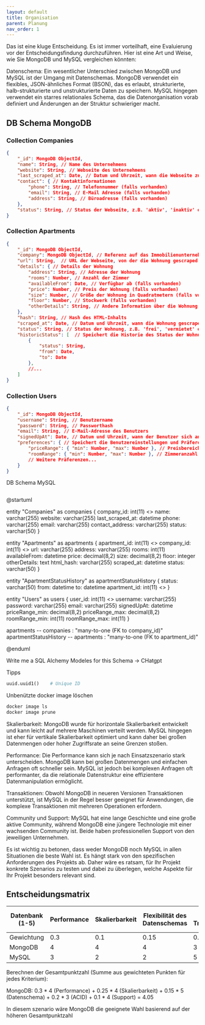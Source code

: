 ```yaml
---
layout: default
title: Organisation
parent: Planung
nav_order: 1
---
```


Das ist eine kluge Entscheidung. Es ist immer vorteilhaft, eine Evaluierung vor der Entscheidungsfindung durchzuführen. Hier ist eine Art und Weise, wie Sie MongoDB und MySQL vergleichen könnten:

Datenschema: Ein wesentlicher Unterschied zwischen MongoDB und MySQL ist der Umgang mit Datenschemas. MongoDB verwendet ein flexibles, JSON-ähnliches Format (BSON), das es erlaubt, strukturierte, halb-strukturierte und unstrukturierte Daten zu speichern. MySQL hingegen verwendet ein starres relationales Schema, das die Datenorganisation vorab definiert und Änderungen an der Struktur schwieriger macht.

## DB Schema MongoDB

### Collection Companies

```json
{
    "_id": MongoDB ObjectId,
    "name": String, // Name des Unternehmens
    "website": String, // Webseite des Unternehmens 
    "last_scraped_at": Date, // Datum und Uhrzeit, wann die Webseite zuletzt gescraped wurde
    "contact": { // Kontaktinformationen
        "phone": String, // Telefonnummer (falls vorhanden)
        "email": String, // E-Mail Adresse (falls vorhanden)
        "address": String, // Büroadresse (falls vorhanden)
    },
    "status": String, // Status der Webseite, z.B. 'aktiv', 'inaktiv' etc.
}
```

### Collection Apartments

```json
{
    "_id": MongoDB ObjectId,
    "company": MongoDB ObjectId, // Referenz auf das Immobilienunternehmen
    "url": String,  // URL der Webseite, von der die Wohnung gescraped wurde
    "details": { // Details der Wohnung
        "address": String, // Adresse der Wohnung
        "rooms": Number, // Anzahl der Zimmer
        "availableFrom": Date, // Verfügbar ab (falls vorhanden)
        "price": Number, // Preis der Wohnung (falls vorhanden)
        "size": Number, // Größe der Wohnung in Quadratmetern (falls vorhanden)
        "floor": Number, // Stockwerk (falls vorhanden)
        "otherDetails": String, // Andere Information über die Wohnung (falls vorhanden)
    },
    "hash": String, // Hash des HTML-Inhalts
    "scraped_at": Date, // Datum und Uhrzeit, wann die Wohnung gescraped wurde
    "status": String, // Status der Wohnung, z.B. 'frei', 'vermietet' etc.
    "historicStatus": [  // Speichert die Historie des Status der Wohnung
        { 
            "status": String, 
            "from": Date, 
            "to": Date 
        },
        //...
    ]
}

```

### Collection Users

```json
{
    "_id": MongoDB ObjectId,
    "username": String, // Benutzername
    "password": String, // Passworthash
    "email": String, // E-Mail-Adresse des Benutzers
    "signedUpAt": Date, // Datum und Uhrzeit, wann der Benutzer sich angemeldet hat
    "preferences": { // Speichert die Benutzereinstellungen und Präferenzen
        "priceRange": { "min": Number, "max": Number }, // Preisbereich
        "roomRange": { "min": Number, "max": Number }, // Zimmeranzahl
        // Weitere Präferenzen...
    }
}

```

DB Schema MySQL

```plantuml
```
@startuml

entity "Companies" as companies {
  company_id: int(11) <<PK>>
  name: varchar(255)
  website: varchar(255)
  last_scraped_at: datetime
  phone: varchar(255)
  email: varchar(255)
  contact_address: varchar(255)
  status: varchar(50)
}

entity "Apartments" as apartments {
  apartment_id: int(11) <<PK>>
  company_id: int(11) <<FK>>
  url: varchar(255)
  address: varchar(255)
  rooms: int(11)
  availableFrom: datetime
  price: decimal(8,2)
  size: decimal(8,2)
  floor: integer
  otherDetails: text
  html_hash: varchar(255)
  scraped_at: datetime
  status: varchar(50)
}

entity "ApartmentStatusHistory" as apartmentStatusHistory {
  status: varchar(50)
  from: datetime
  to: datetime
  apartment_id: int(11) <<FK>>
}

entity "Users" as users {
  user_id: int(11) <<PK>>
  username: varchar(255)
  password: varchar(255)
  email: varchar(255)
  signedUpAt: datetime
  priceRange_min: decimal(8,2)
  priceRange_max: decimal(8,2)
  roomRange_min: int(11)
  roomRange_max: int(11)
}

apartments -- companies : "many-to-one (FK to company_id)"
apartmentStatusHistory -- apartments : "many-to-one (FK to apartment_id)"

@enduml


Write me a SQL Alchemy Modeles for this Schema -> CHatgpt 

Tipps

```python
uuid.uuid1()    # Unique ID
```

Unbenützte docker image löschen

```bash
docker image ls
docker image prune
```


Skalierbarkeit: MongoDB wurde für horizontale Skalierbarkeit entwickelt und kann leicht auf mehrere Maschinen verteilt werden. MySQL hingegen ist eher für vertikale Skalierbarkeit optimiert und kann daher bei großen Datenmengen oder hoher Zugriffsrate an seine Grenzen stoßen.

Performance: Die Performance kann sich je nach Einsatzszenario stark unterscheiden. MongoDB kann bei großen Datenmengen und einfachen Anfragen oft schneller sein. MySQL ist jedoch bei komplexen Anfragen oft performanter, da die relationale Datenstruktur eine effizientere Datenmanipulation ermöglicht.

Transaktionen: Obwohl MongoDB in neueren Versionen Transaktionen unterstützt, ist MySQL in der Regel besser geeignet für Anwendungen, die komplexe Transaktionen mit mehreren Operationen erfordern.

Community und Support: MySQL hat eine lange Geschichte und eine große aktive Community, während MongoDB eine jüngere Technologie mit einer wachsenden Community ist. Beide haben professionellen Support von den jeweiligen Unternehmen.

Es ist wichtig zu betonen, dass weder MongoDB noch MySQL in allen Situationen die beste Wahl ist. Es hängt stark von den spezifischen Anforderungen des Projekts ab. Daher wäre es ratsam, für Ihr Projekt konkrete Szenarios zu testen und dabei zu überlegen, welche Aspekte für Ihr Projekt besonders relevant sind.

## Entscheidungsmatrix

| **Datenbank**  (1-5)  | **Performance**    | **Skalierbarkeit**  | **Flexibilität des Datenschemas** | **ACID-Transaktionen**  | **Community und Support**      | **Gesamtpunktzahl**  |
|---------------------  |------------------  |---------------------|---------------                    | --------------          | -----------------------------  | -------------------- |
| Gewichtung            | 0.3                | 0.1                 | 0.15                              | 0.2                     |   0.2                          | 
| MongoDB               | 4                  | 4                   | 4                                 | 3                       |   3                            | 3.4             |
| MySQL                 | 3                  | 2                   | 2                                 | 5                       |   4                            | 


Berechnen der Gesamtpunktzahl (Summe aus gewichteten Punkten für jedes Kriterium):

MongoDB: 0.3 * 4 (Performance) + 0.25 * 4 (Skalierbarkeit) + 0.15 * 5 (Datenschema) + 0.2 * 3 (ACID) + 0.1 * 4 (Support) = 4.05

In diesem szenario wäre MongoDB die geeignete Wahl basierend auf der höheren Gesamtpunktzahl
